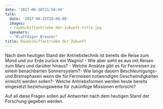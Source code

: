 ```yaml
---
date: '2017-06-16T21:56:44'
talk:
  date: '2017-08-25T20:00:00'
  images:
  - raumschiffantriebe-der-zukunft-title.jpg
  speakers:
  - "R\xFCdiger Brenner"
title: Raumschiffantriebe der Zukunft
---
```

Nach dem heutigen Stand der Antriebstechnik ist bereits die Reise zum Mond und zur Erde zurück ein Wagnis! - Wie aber sieht es aus mit Reisen zum Mars und darüber hinaus? - Welche Ansätze gibt es für Fernreisen zu einem benachbarten Sonnensystem?- Wie lange dauern Beschleunigungs- und Bremsphasen wenn die für Fernreisen notwendigen Geschwindigkeiten erreicht werden sollen?- Welche Antriebsformen werden heute bereits eingesetzt beziehungsweise für zukünftige Missionen erforscht?

Auf all diese Fragen sollen auf Antworten nach dem heutigen Stand der Forschung gegeben werden.


